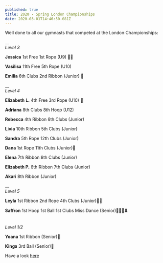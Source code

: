```yaml
---
published: true
title: 2020 - Spring London Championships
date: 2020-03-01T14:46:50.081Z
---
```

Well done to all our gymnasts that competed at the London Championships:

__\
_Level 3_

**Jessica** 1st Free 1st Rope (U9) 🥇🥇

**Vasilisa** 11th Free 5th Rope (U10)

**Emilia** 6th Clubs 2nd Ribbon (Junior) 🥈

__\
_Level 4_

**Elizabeth** **L.** 4th Free 3rd Rope (U10) 🥉

**Adriana** 8th Clubs 8th Hoop (U12)

**Rebecca** 4th Ribbon 6th Clubs (Junior)

**Livia** 10th Ribbon 5th Clubs (Junior)

**Sandra** 5th Rope 12th Clubs (Junior)

**Dana** 1st Rope 11th Clubs (Junior)🥇

**Elena** 7th Ribbon 8th Clubs (Junior)

**Elizabeth P.** 6th Ribbon 7th Clubs (Junior)

**Akari** 8th Ribbon (Junior)

__\
_Level 5_

**Leyla** 1st Ribbon 2nd Rope 4th Clubs (Junior)🥇🥈

**Saffron** 1st Hoop 1st Ball 1st Clubs Miss Dance (Senior)🥇🥇🥇🎗

\
_Level 1/2_ 

**Yoana** 1st Ribbon (Senior)🥇

**Kinga** 3rd Ball (Senior)🥉



Have a look [here](https://www.instagram.com/stories/highlights/18053733583223995/?hl=en)
